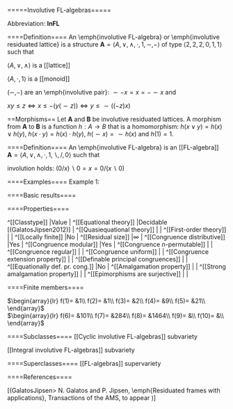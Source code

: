 =====Involutive FL-algebras=====

Abbreviation: **InFL**

====Definition====
An \emph{involutive FL-algebra} or \emph{involutive residuated lattice} is a structure $\mathbf{A}=\langle A, \vee, \wedge, \cdot, 1, \sim, -\rangle$ of type $\langle 2, 2, 2, 0, 1, 1\rangle$ such that

$\langle A, \vee, \wedge\rangle$ is a [[lattice]]

$\langle A, \cdot, 1\rangle$ is a [[monoid]]

$(\sim,-)$ are an \emph{involutive pair}: ${\sim}-x=x=-{\sim}x$ and

$xy\le z\iff x\le -(y({\sim}z))\iff y\le {\sim}((-z)x)$

==Morphisms==
Let $\mathbf{A}$ and $\mathbf{B}$ be involutive residuated lattices. A morphism from $\mathbf{A}$ to $\mathbf{B}$ is a function $h:A\rightarrow B$ that is a homomorphism: 
$h(x \vee y)=h(x) \vee h(y)$, $h(x \cdot y)=h(x) \cdot h(y)$, $h({\sim}x)={\sim}h(x)$ and $h(1)=1$. 

====Definition====
An \emph{involutive FL-algebra} is an [[FL-algebra]] $\mathbf{A}=\langle A,\vee,\wedge,\cdot,1,\backslash,/,0\rangle$ such that

involution holds: $(0/x)\backslash 0=x=0/(x\backslash 0)$

====Examples====
Example 1: 

====Basic results====


====Properties====

^[[Classtype]]                        |Value  |
^[[Equational theory]]                |Decidable [(GalatosJipsen2012)] |
^[[Quasiequational theory]]           | |
^[[First-order theory]]               | |
^[[Locally finite]]                   |No |
^[[Residual size]]                    |$\infty$ |
^[[Congruence distributive]]          |Yes |
^[[Congruence modular]]               |Yes |
^[[Congruence $n$-permutable]]        | |
^[[Congruence regular]]               | |
^[[Congruence uniform]]               | |
^[[Congruence extension property]]    | |
^[[Definable principal congruences]]  | |
^[[Equationally def. pr. cong.]]      |No |
^[[Amalgamation property]]            | |
^[[Strong amalgamation property]]     | |
^[[Epimorphisms are surjective]]      | |

====Finite members====

$\begin{array}{lr}
  f(1)= &1\\
  f(2)= &1\\
  f(3)= &2\\
  f(4)= &9\\
  f(5)= &21\\
\end{array}$     
$\begin{array}{lr}
  f(6)= &101\\
  f(7)= &284\\
  f(8)= &1464\\
  f(9)= &\\
  f(10)= &\\
\end{array}$


====Subclasses====
[[Cyclic involutive FL-algebras]] subvariety

[[Integral involutive FL-algebras]] subvariety


====Superclasses====
[[FL-algebras]] supervariety


====References====

[(GalatosJipsen>
N. Galatos and P. Jipsen, \emph{Residuated frames with applications}, Transactions of the AMS, to appear 
)]


